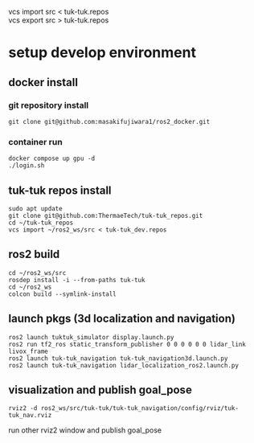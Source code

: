 vcs import src < tuk-tuk.repos  
vcs export src > tuk-tuk.repos

# setup develop environment
## docker install 
### git repository install
```
git clone git@github.com:masakifujiwara1/ros2_docker.git
```
### container run
```
docker compose up gpu -d
./login.sh
```
## tuk-tuk repos install
```
sudo apt update
git clone git@github.com:ThermaeTech/tuk-tuk_repos.git
cd ~/tuk-tuk_repos
vcs import ~/ros2_ws/src < tuk-tuk_dev.repos
```
## ros2 build
```
cd ~/ros2_ws/src
rosdep install -i --from-paths tuk-tuk
cd ~/ros2_ws
colcon build --symlink-install
```
## launch pkgs (3d localization and navigation)
```
ros2 launch tuktuk_simulator display.launch.py
ros2 run tf2_ros static_transform_publisher 0 0 0 0 0 0 lidar_link livox_frame
ros2 launch tuk-tuk_navigation tuk-tuk_navigation3d.launch.py
ros2 launch tuk-tuk_navigation lidar_localization_ros2.launch.py
```
## visualization and publish goal_pose
```
rviz2 -d ros2_ws/src/tuk-tuk/tuk-tuk_navigation/config/rviz/tuk-tuk_nav.rviz
```
run other rviz2 window and publish goal_pose
